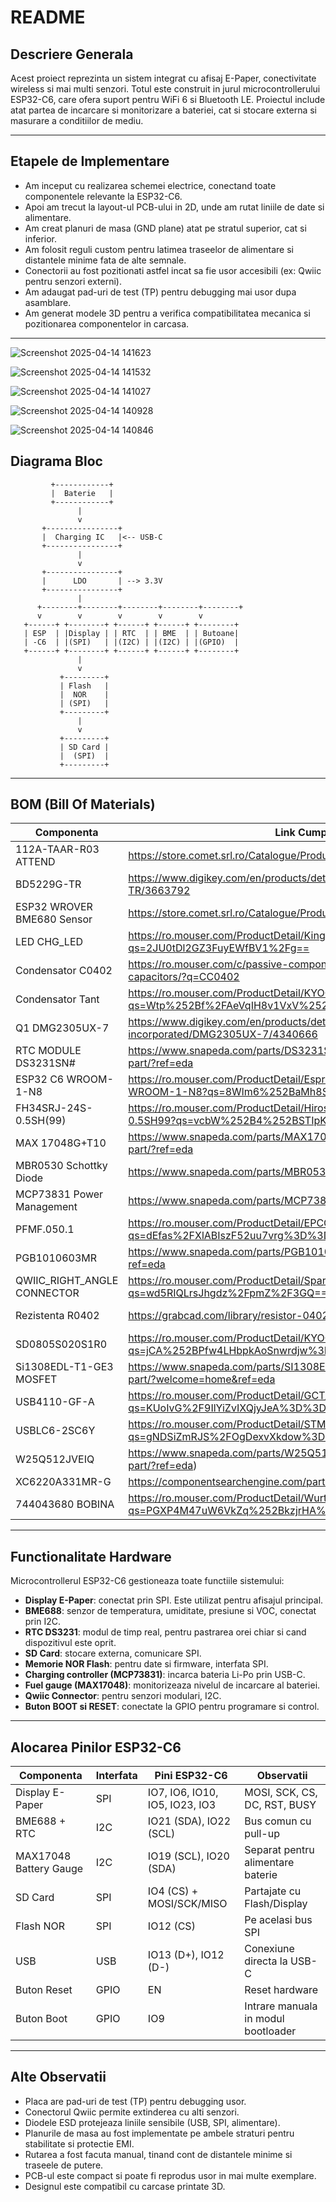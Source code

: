 
# README 

## Descriere Generala

Acest proiect reprezinta un sistem integrat cu afisaj E-Paper, conectivitate wireless si mai multi senzori. Totul este construit in jurul microcontrollerului ESP32-C6, care ofera suport pentru WiFi 6 si Bluetooth LE.
Proiectul include atat partea de incarcare si monitorizare a bateriei, cat si stocare externa si masurare a conditiilor de mediu.

---

## Etapele de Implementare

- Am inceput cu realizarea schemei electrice, conectand toate componentele relevante la ESP32-C6.
- Apoi am trecut la layout-ul PCB-ului in 2D, unde am rutat liniile de date si alimentare.
- Am creat planuri de masa (GND plane) atat pe stratul superior, cat si inferior.
- Am folosit reguli custom pentru latimea traseelor de alimentare si distantele minime fata de alte semnale.
- Conectorii au fost pozitionati astfel incat sa fie usor accesibili (ex: Qwiic pentru senzori externi).
- Am adaugat pad-uri de test (TP) pentru debugging mai usor dupa asamblare.
- Am generat modele 3D pentru a verifica compatibilitatea mecanica si pozitionarea componentelor in carcasa.
---

![Screenshot 2025-04-14 141623](https://github.com/user-attachments/assets/b81c3772-2c33-4e30-8e0d-29deec015ea7)

![Screenshot 2025-04-14 141532](https://github.com/user-attachments/assets/a08d443f-f194-4cc3-ad77-3c7d399e2723)

![Screenshot 2025-04-14 141027](https://github.com/user-attachments/assets/a3fc8d4f-1cfa-48fe-b3b7-7fc9faa0895d)

![Screenshot 2025-04-14 140928](https://github.com/user-attachments/assets/cbd895ce-ce49-4e79-9625-77ca70f6cb3e)

![Screenshot 2025-04-14 140846](https://github.com/user-attachments/assets/82f70fa5-8ea2-4f6e-872e-7d7ba9e42f8b)



## Diagrama Bloc

```text
         +------------+
         |  Baterie   |
         +------------+
               |
               v
       +----------------+
       |  Charging IC   |<-- USB-C
       +----------------+
               |
               v
       +----------------+
       |      LDO       | --> 3.3V
       +----------------+
               |
      +--------+--------+--------+--------+--------+
      v        v        v        v        v
   +------+ +--------+ +------+ +------+ +--------+
   | ESP  | |Display | | RTC  | | BME  | | Butoane|
   | -C6  | |(SPI)   | |(I2C) | |(I2C) | |(GPIO)  |
   +------+ +--------+ +------+ +------+ +--------+
               |
               v
           +---------+
           | Flash   |
           |  NOR    |
           | (SPI)   |
           +---------+
               |
               v
           +---------+
           | SD Card |
           |  (SPI)  |
           +---------+
```

---

## BOM (Bill Of Materials)

| Componenta                        | Link Cumparare                                                                                                   | Datasheet                                                                                          
|-----------------------------------|------------------------------------------------------------------------------------------------------------------|---------------------------------------------------------------------------------------------------
| 112A-TAAR-R03 ATTEND              | https://store.comet.srl.ro/Catalogue/Product/43497/                                                              | https://www.snapeda.com/parts/112A-TAAR-R03/Attend/datasheet/                                    
| BD5229G-TR                        | https://www.digikey.com/en/products/detail/rohm-semiconductor/BD5229G-TR/3663792                                 | https://fscdn.rohm.com/en/products/databook/datasheet/ic/power/voltage_detector/bd52xxg-e.pdf    
| ESP32 WROVER BME680 Sensor        | https://store.comet.srl.ro/Catalogue/Product/50164/                                                              | https://www.bosch-sensortec.com/media/boschsensortec/downloads/datasheets/bst-bme680-ds001.pdf   
| LED CHG_LED                       | https://ro.mouser.com/ProductDetail/Kingbright/KP-1608SURCK?qs=2JU0tDl2GZ3FuyEWfBV1%2Fg==                        | https://www.snapeda.com/parts/KP-1608SURCK/Kingbright/datasheet/                                 
| Condensator C0402                 | https://ro.mouser.com/c/passive-components/capacitors/ceramic-capacitors/?q=CC0402                               | https://componentsearchengine.com/Datasheets/2/CC0402MRX5R5BB106.pdf                             
| Condensator Tant                  | https://ro.mouser.com/ProductDetail/KYOCERA-AVX/TAJW107M010RNJ?qs=Wtp%252Bf%2FAeVqIH8v1VxV%252B1Rg%3D%3D         | https://ro.mouser.com/datasheet/2/40/TAJ-3165264.pdf                                             
| Q1 DMG2305UX-7                    | https://www.digikey.com/en/products/detail/diodes-incorporated/DMG2305UX-7/4340666                               | https://www.diodes.com/assets/Datasheets/DMG2305UX.pdf                                           
| RTC MODULE DS3231SN#              | https://www.snapeda.com/parts/DS3231SN%23/Analog+Devices/view-part/?ref=eda                                      | https://www.snapeda.com/parts/DS3231SN%23/Analog%20Devices/datasheet/                            
| ESP32 C6 WROOM-1-N8               | https://ro.mouser.com/ProductDetail/Espressif-Systems/ESP32-C6-WROOM-1-N8?qs=8Wlm6%252BaMh8ST02Gmwp74cw%3D%3D    | https://www.snapeda.com/parts/ESP32-C6-WROOM-1-N8/Espressif%20Systems/datasheet/                 
| FH34SRJ-24S-0.5SH(99)             | https://ro.mouser.com/ProductDetail/Hirose-Connector/FH34SRJ-24S-0.5SH99?qs=vcbW%252B4%252BSTIpKBl5ap9J8Fw%3D%3D | https://www.snapeda.com/parts/FH34SRJ-24S-0.5SH(99)/Hirose%20Connector/datasheet/                
| MAX 17048G+T10                    | https://www.snapeda.com/parts/MAX17048G+T10/Analog+Devices/view-part/?ref=eda                                    | https://www.snapeda.com/parts/MAX17048G+T10/Analog%20Devices/datasheet/                          
| MBR0530 Schottky Diode            | https://www.snapeda.com/parts/MBR0530/Onsemi/view-part/?ref=snap                                                 | https://www.snapeda.com/parts/MBR0530/ON%20Semiconductor/datasheet/                              
| MCP73831 Power Management         | https://www.snapeda.com/parts/MCP73831T-2ACI/OT/Microchip/datasheet/                                             | https://www.snapeda.com/parts/MCP73831T-2ACI/OT/Microchip/datasheet/                             
| PFMF.050.1                        | https://ro.mouser.com/ProductDetail/EPCOS-TDK/B72520T0350K062?qs=dEfas%2FXlABIszF52uu7vrg%3D%3D                  | https://www.tdk-electronics.tdk.com/inf/75/db/CTVS_14/Surge_protection_series.pdf                
| PGB1010603MR                      | https://www.snapeda.com/parts/PGB1010603MR/Littelfuse/view-part/?ref=eda                                         | https://www.snapeda.com/parts/PGB1010603MR/Littelfuse%20Inc./datasheet/                          
| QWIIC_RIGHT_ANGLE CONNECTOR       | https://ro.mouser.com/ProductDetail/SparkFun/PRT-14417?qs=wd5RIQLrsJhgdz%2FpmZ%2F3GQ==                           | https://ro.mouser.com/datasheet/2/813/Qwiic_Connector_Datasheet-1223982.pdf                      
| Rezistenta R0402                  | https://grabcad.com/library/resistor-0402-1)                                                                     | https://www.yageo.com/upload/media/product/products/datasheet/rchip/PYu-RC_Group_51_RoHS_L_12.pdf
| SD0805S020S1R0                    | https://ro.mouser.com/ProductDetail/KYOCERA-AVX/SD0805S020S1R0?qs=jCA%252BPfw4LHbpkAoSnwrdjw%3D%3D               | https://ro.mouser.com/datasheet/2/40/schottky-3165252.pdf                                        
| Si1308EDL-T1-GE3 MOSFET           | https://www.snapeda.com/parts/SI1308EDL-T1-GE3/Vishay+Siliconix/view-part/?welcome=home&ref=eda                  | https://www.snapeda.com/parts/SI1308EDL-T1-GE3/Vishay%20Siliconix/datasheet/                     
| USB4110-GF-A                      | https://ro.mouser.com/ProductDetail/GCT/USB4110-GF-A?qs=KUoIvG%2F9IlYiZvIXQjyJeA%3D%3D                           | https://ro.mouser.com/datasheet/2/837/GCT_USB4110_Product_Drawing___20k_cycles-3455479.pdf       
| USBLC6-2SC6Y                      | https://ro.mouser.com/ProductDetail/STMicroelectronics/USBLC6-2SC6Y?qs=gNDSiZmRJS%2FOgDexvXkdow%3D%3D            | https://ro.mouser.com/datasheet/2/389/usblc6_2sc6y-1852505.pdf                                   
| W25Q512JVEIQ                      | https://www.snapeda.com/parts/W25Q512JVEIQ/Winbond+Electronics/view-part/?ref=eda)                               | https://www.winbond.com/resource-files/W25Q512JV%20SPI%20RevB%2006252019%20KMS.pdf               
| XC6220A331MR-G                    | https://componentsearchengine.com/part-view/XC6220A331MR-G/Torex                                                 | https://product.torexsemi.com/system/files/series/xc6220.pdf                                     
| 744043680 BOBINA                  | https://ro.mouser.com/ProductDetail/Wurth-Elektronik/744043680?qs=PGXP4M47uW6VkZq%252BkzjrHA%3D%3D               | https://www.we-online.com/components/products/datasheet/744043680.pdf                            

---

## Functionalitate Hardware

Microcontrollerul ESP32-C6 gestioneaza toate functiile sistemului:

- **Display E-Paper**: conectat prin SPI. Este utilizat pentru afisajul principal.
- **BME688**: senzor de temperatura, umiditate, presiune si VOC, conectat prin I2C.
- **RTC DS3231**: modul de timp real, pentru pastrarea orei chiar si cand dispozitivul este oprit.
- **SD Card**: stocare externa, comunicare SPI.
- **Memorie NOR Flash**: pentru date si firmware, interfata SPI.
- **Charging controller (MCP73831)**: incarca bateria Li-Po prin USB-C.
- **Fuel gauge (MAX17048)**: monitorizeaza nivelul de incarcare al bateriei.
- **Qwiic Connector**: pentru senzori modulari, I2C.
- **Buton BOOT si RESET**: conectate la GPIO pentru programare si control.

---

## Alocarea Pinilor ESP32-C6

| Componenta                | Interfata | Pini ESP32-C6        | Observatii                          |
|--------------------------|-----------|----------------------|--------------------------------------|
| Display E-Paper          | SPI       | IO7, IO6, IO10, IO5, IO23, IO3 | MOSI, SCK, CS, DC, RST, BUSY       |
| BME688 + RTC             | I2C       | IO21 (SDA), IO22 (SCL) | Bus comun cu pull-up                |
| MAX17048 Battery Gauge   | I2C       | IO19 (SCL), IO20 (SDA)| Separat pentru alimentare baterie   |
| SD Card                  | SPI       | IO4 (CS) + MOSI/SCK/MISO| Partajate cu Flash/Display         |
| Flash NOR                | SPI       | IO12 (CS)             | Pe acelasi bus SPI                  |
| USB                      | USB       | IO13 (D+), IO12 (D-)  | Conexiune directa la USB-C          |
| Buton Reset              | GPIO      | EN                    | Reset hardware                      |
| Buton Boot               | GPIO      | IO9                   | Intrare manuala in modul bootloader |

---

## Alte Observatii

- Placa are pad-uri de test (TP) pentru debugging usor.
- Conectorul Qwiic permite extinderea cu alti senzori.
- Diodele ESD protejeaza liniile sensibile (USB, SPI, alimentare).
- Planurile de masa au fost implementate pe ambele straturi pentru stabilitate si protectie EMI.
- Rutarea a fost facuta manual, tinand cont de distantele minime si traseele de putere.
- PCB-ul este compact si poate fi reprodus usor in mai multe exemplare.
- Designul este compatibil cu carcase printate 3D.

